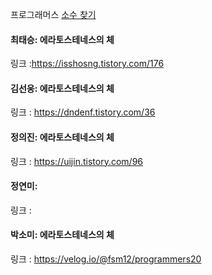 프로그래머스 [소수 찾기](https://school.programmers.co.kr/learn/courses/30/lessons/12921?language=java)<br>

#### 최태승: 에라토스테네스의 체
링크 :https://isshosng.tistory.com/176

#### 김선웅: 에라토스테네스의 체
링크 : https://dndenf.tistory.com/36

#### 정의진: 에라토스테네스의 체
링크 : https://uijin.tistory.com/96

#### 정연미: 
링크 : 

#### 박소미: 에라토스테네스의 체
링크 : https://velog.io/@fsm12/programmers20
